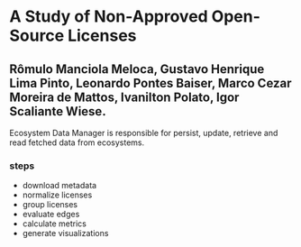 # A Study of Non-Approved Open-Source Licenses

## Rômulo Manciola Meloca, Gustavo Henrique Lima Pinto, Leonardo Pontes Baiser, Marco Cezar Moreira de Mattos, Ivanilton Polato, Igor Scaliante Wiese.

Ecosystem Data Manager is responsible for persist, update, retrieve and read fetched data from ecosystems.

### steps

- download metadata
- normalize licenses
- group licenses
- evaluate edges
- calculate metrics
- generate visualizations